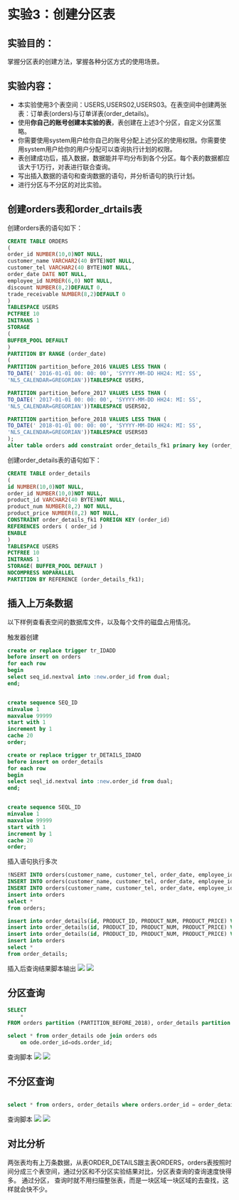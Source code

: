 # 实验3：创建分区表

## 实验目的：

掌握分区表的创建方法，掌握各种分区方式的使用场景。

## 实验内容：
- 本实验使用3个表空间：USERS,USERS02,USERS03。在表空间中创建两张表：订单表(orders)与订单详表(order_details)。
- 使用**你自己的账号创建本实验的表**，表创建在上述3个分区，自定义分区策略。
- 你需要使用system用户给你自己的账号分配上述分区的使用权限。你需要使用system用户给你的用户分配可以查询执行计划的权限。
- 表创建成功后，插入数据，数据能并平均分布到各个分区。每个表的数据都应该大于1万行，对表进行联合查询。
- 写出插入数据的语句和查询数据的语句，并分析语句的执行计划。
- 进行分区与不分区的对比实验。

## 创建orders表和order_drtails表

创建orders表的语句如下：
```sql
CREATE TABLE ORDERS
(
order_id NUMBER(10,0)NOT NULL,
customer_name VARCHAR2(40 BYTE)NOT NULL,
customer_tel VARCHAR2(40 BYTE)NOT NULL,
order_date DATE NOT NULL,
employee_id NUMBER(6,0) NOT NULL,
discount NUMBER(8,2)DEFAULT 0,
trade_receivable NUMBER(8,2)DEFAULT 0
)
TABLESPACE USERS
PCTFREE 10
INITRANS 1
STORAGE
(
BUFFER_POOL DEFAULT
)
PARTITION BY RANGE (order_date)  
(
PARTITION partition_before_2016 VALUES LESS THAN (
TO_DATE(' 2016-01-01 00: 00: 00', 'SYYYY-MM-DD HH24: MI: SS',
'NLS_CALENDAR=GREGORIAN'))TABLESPACE USERS,

PARTITION partition_before_2017 VALUES LESS THAN (
TO_DATE(' 2017-01-01 00: 00: 00', 'SYYYY-MM-DD HH24: MI: SS',
'NLS_CALENDAR=GREGORIAN'))TABLESPACE USERS02,

PARTITION partition_before_2018 VALUES LESS THAN (
TO_DATE(' 2018-01-01 00: 00: 00', 'SYYYY-MM-DD HH24: MI: SS',
'NLS_CALENDAR=GREGORIAN'))TABLESPACE USERS03
);
alter table orders add constraint order_details_fk1 primary key (order_id);
```

创建order_details表的语句如下：
```sql
CREATE TABLE order_details
(
id NUMBER(10,0)NOT NULL,
order_id NUMBER(10,0)NOT NULL,
product_id VARCHAR2(40 BYTE)NOT NULL,
product_num NUMBER(8,2) NOT NULL,
product_price NUMBER(8,2) NOT NULL,
CONSTRAINT order_details_fk1 FOREIGN KEY (order_id)
REFERENCES orders ( order_id )
ENABLE
)
TABLESPACE USERS
PCTFREE 10 
INITRANS 1
STORAGE( BUFFER_POOL DEFAULT )
NOCOMPRESS NOPARALLEL
PARTITION BY REFERENCE (order_details_fk1);
```


## 插入上万条数据

以下样例查看表空间的数据库文件，以及每个文件的磁盘占用情况。

触发器创建

```sql
create or replace trigger tr_IDADD
before insert on orders
for each row
begin
select seq_id.nextval into :new.order_id from dual;
end;


create sequence SEQ_ID
minvalue 1
maxvalue 99999
start with 1
increment by 1
cache 20
order;
```


```sql
create or replace trigger tr_DETAILS_IDADD
before insert on order_details
for each row
begin
select seql_id.nextval into :new.order_id from dual;
end;


create sequence SEQL_ID
minvalue 1
maxvalue 99999
start with 1
increment by 1
cache 20
order;
```
插入语句执行多次
```sql
!NSERT INTO orders(customer_name, customer_tel, order_date, employee_id, trade_receivable, discount) VALUES('www', '182', to_date ( '2015-09-18 12:42:20' , 'YYYY-MM-DD HH24:MI:SS' ), 23, 343, 2);
INSERT INTO orders(customer_name, customer_tel, order_date, employee_id, trade_receivable, discount) VALUES('eee', '155', to_date ( '2016-08-17 11:21:20' , 'YYYY-MM-DD HH24:MI:SS' ), 233, 322,4);
INSERT INTO orders(customer_name, customer_tel, order_date, employee_id, trade_receivable, discount) VALUES('rrr', '182', to_date ( '2017-06-16 11:11:20' , 'YYYY-MM-DD HH24:MI:SS' ), 123, 2333,1);
insert into orders
select *
from orders;
```

```sql
insert into order_details(id, PRODUCT_ID, PRODUCT_NUM, PRODUCT_PRICE) VALUES(123, 123, 123, 250);
insert into order_details(id, PRODUCT_ID, PRODUCT_NUM, PRODUCT_PRICE) VALUES(234, 234, 234, 350);
insert into order_details(id, PRODUCT_ID, PRODUCT_NUM, PRODUCT_PRICE) VALUES(345, 345, 345, 450);
insert into orders
select *
from order_details;
```
插入后查询结果脚本输出
![](./1.png)
![](./2.png)

## 分区查询
```sql
SELECT
    *
FROM orders partition (PARTITION_BEFORE_2018), order_details partition (PARTITION_BEFORE_2018);

select * from order_details ode join orders ods
	on ode.order_id=ods.order_id;
```
查询脚本
![](./3.png)
![](./4.png)

## 不分区查询
```sql

select * from orders, order_details where orders.order_id = order_details.order_id(+)；
```
查询脚本
![](./5.png)
![](./6.png)


## 对比分析
两张表均有上万条数据，从表ORDER_DETAILS跟主表ORDERS，orders表按照时间分成三个表空间，通过分区和不分区实验结果对比，分区表查询的查询速度快得多。
通过分区， 查询时就不用扫描整张表，而是一块区域一块区域的去查找，这样就会快不少。

